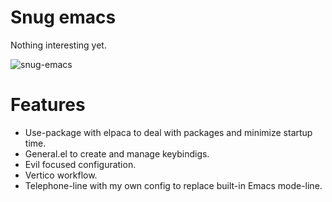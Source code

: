 # Snug emacs

Nothing interesting yet.

![snug-emacs](https://user-images.githubusercontent.com/9018005/70404504-ffccd880-1a42-11ea-87ed-250c3a6d426e.png)


# Features 

- Use-package with elpaca to deal with packages and minimize startup time.
- General.el to create and manage keybindigs. 
- Evil focused configuration. 
- Vertico workflow.
- Telephone-line with my own config to replace built-in Emacs mode-line. 
